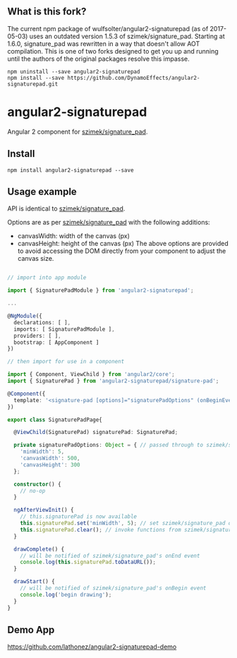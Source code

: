 ## What is this fork?

The current npm package of wulfsolter/angular2-signaturepad (as of 2017-05-03) uses an outdated version 1.5.3 of szimek/signature_pad.  Starting at 1.6.0, signature_pad was rewritten in a way that doesn't allow AOT compilation.  This is one of two forks designed to get you up and running until the authors of the original packages resolve this impasse.

```
npm uninstall --save angular2-signaturepad
npm install --save https://github.com/DynamoEffects/angular2-signaturepad.git
```


# angular2-signaturepad
Angular 2 component for [szimek/signature_pad](https://www.npmjs.com/package/signature_pad).

## Install
`npm install angular2-signaturepad --save`

## Usage example

API is identical to [szimek/signature_pad](https://www.npmjs.com/package/signature_pad).

Options are as per [szimek/signature_pad](https://www.npmjs.com/package/signature_pad) with the following additions:
* canvasWidth: width of the canvas (px)
* canvasHeight: height of the canvas (px)
The above options are provided to avoid accessing the DOM directly from your component to adjust the canvas size.

```typescript

// import into app module

import { SignaturePadModule } from 'angular2-signaturepad';

...

@NgModule({
  declarations: [ ],
  imports: [ SignaturePadModule ],
  providers: [ ],
  bootstrap: [ AppComponent ]
})

// then import for use in a component

import { Component, ViewChild } from 'angular2/core';
import { SignaturePad } from 'angular2-signaturepad/signature-pad';

@Component({
  template: '<signature-pad [options]="signaturePadOptions" (onBeginEvent)="drawStart()" (onEndEvent)="drawComplete()"></signature-pad>'
})

export class SignaturePadPage{

  @ViewChild(SignaturePad) signaturePad: SignaturePad;

  private signaturePadOptions: Object = { // passed through to szimek/signature_pad constructor
    'minWidth': 5,
    'canvasWidth': 500,
    'canvasHeight': 300
  };

  constructor() {
    // no-op
  }

  ngAfterViewInit() {
    // this.signaturePad is now available
    this.signaturePad.set('minWidth', 5); // set szimek/signature_pad options at runtime
    this.signaturePad.clear(); // invoke functions from szimek/signature_pad API
  }

  drawComplete() {
    // will be notified of szimek/signature_pad's onEnd event
    console.log(this.signaturePad.toDataURL());
  }

  drawStart() {
    // will be notified of szimek/signature_pad's onBegin event
    console.log('begin drawing');
  }
}
```

## Demo App

https://github.com/lathonez/angular2-signaturepad-demo